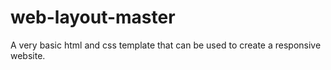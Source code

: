 # web-layout-master
A very basic html and css template that can be used to create a responsive website.
